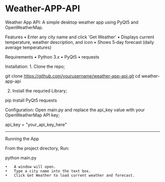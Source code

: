 # Weather-APP-API

Weather App API:
A simple desktop weather app using PyQt5 and OpenWeatherMap.

Features
	•	Enter any city name and click 'Get Weather'
	•	Displays current temperature, weather description, and icon
	•	Shows 5‑day forecast (daily average temperatures)

Requirements
	•	Python 3.x
	•	PyQt5
	•	requests

Installation:
	1.	Clone the repo;

  git clone https://github.com/yourusername/weather-app-api.git
  cd weather-app-api

  2. Install the requried Library;

  pip install PyQt5 requests



Configuration:
	Open main.py and replace the api_key value with your OpenWeatherMap API key;
  
  api_key = "your_api_key_here"

-----

Running the App

From the project directory, Run:

python main.py

	•	A window will open.
	•	Type a city name into the text box.
	•	Click Get Weather to load current weather and forecast.
